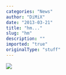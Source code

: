 ```yaml
---
categories: "News"
author: "DiMiX"
date: "2013-03-21"
title: "hm..."
slug: "hm"
description: ""
imported: "true"
originalType: "stuff"
---
```



![](hm....jpg) 

